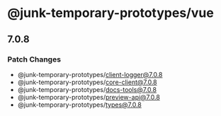 # @junk-temporary-prototypes/vue

## 7.0.8

### Patch Changes

- @junk-temporary-prototypes/client-logger@7.0.8
- @junk-temporary-prototypes/core-client@7.0.8
- @junk-temporary-prototypes/docs-tools@7.0.8
- @junk-temporary-prototypes/preview-api@7.0.8
- @junk-temporary-prototypes/types@7.0.8
